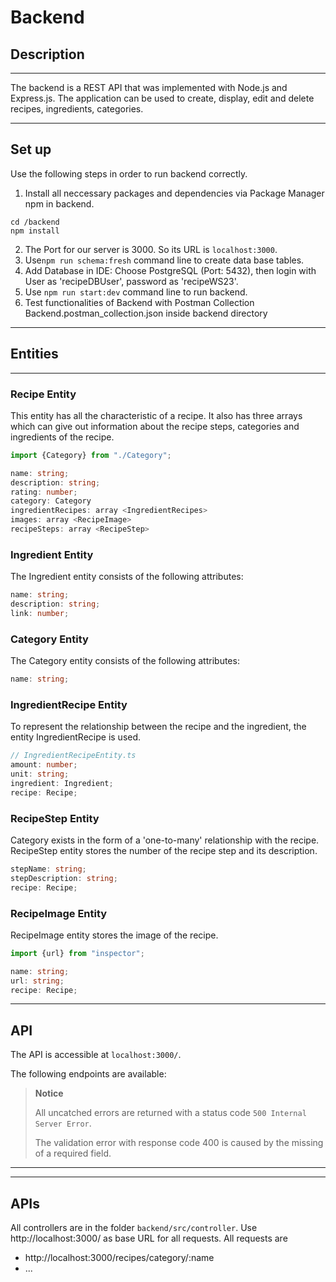 # Backend


## Description

---

The backend is a REST API that was implemented with Node.js and Express.js.
The application can be used to create, display, edit and delete recipes, ingredients, categories.

---
## Set up
Use the following steps in order to run backend correctly.

1. Install all neccessary packages and dependencies via Package Manager npm in backend.
```
cd /backend
npm install
```
2. The Port for our server is 3000. So its URL is `localhost:3000`.
3. Use`npm run schema:fresh` command line to create data base tables.
4. Add Database in IDE: Choose PostgreSQL (Port: 5432), then login with User as 'recipeDBUser', password as 'recipeWS23'.
5. Use `npm run start:dev` command line to run backend.
6. Test functionalities of Backend with Postman Collection Backend.postman_collection.json inside backend directory


---
## Entities

---
### Recipe Entity
This entity has all the characteristic of a recipe. 
It also has three arrays which can give out information about the recipe steps, categories and ingredients of the recipe.

```typescript
import {Category} from "./Category";

name: string;
description: string;
rating: number;
category: Category
ingredientRecipes: array <IngredientRecipes>
images: array <RecipeImage>
recipeSteps: array <RecipeStep>
```
### Ingredient Entity
The Ingredient entity consists of the following attributes:
```typescript
name: string;
description: string;
link: number;
```

### Category Entity
The Category entity consists of the following attributes:
```typescript
name: string;
```

### IngredientRecipe Entity
To represent the relationship between the recipe and the ingredient, the entity IngredientRecipe is used.

```typescript
// IngredientRecipeEntity.ts
amount: number;
unit: string;
ingredient: Ingredient;
recipe: Recipe;
```



### RecipeStep Entity
Category exists in the form of a 'one-to-many' relationship with the recipe.
RecipeStep entity stores the number of the recipe step and its description.

```typescript
stepName: string;
stepDescription: string;
recipe: Recipe;
```

### RecipeImage Entity
RecipeImage entity stores the image of the recipe.

```typescript
import {url} from "inspector";

name: string;
url: string;
recipe: Recipe;
```
---

## API


The API is accessible at `localhost:3000/`.

The following endpoints are available:

> **Notice**
>
> All uncatched errors are returned with a status code `500 Internal Server Error`.
> 
> The validation error with response code 400 is caused by the missing of a required field.

---


---

## APIs
  All controllers are in the folder `backend/src/controller`.
  Use http://localhost:3000/ as base URL for all requests.
  All requests are
- http://localhost:3000/recipes/category/:name
- ...
